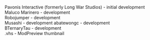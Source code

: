 Pavonis Interactive (formerly Long War Studios) - initial development  
Maluco Marinero - development  
Robojumper - development  
Musashi - development
abatewongc - development  
BTernaryTau - development  
.vhs - ModPreview thumbnail  

